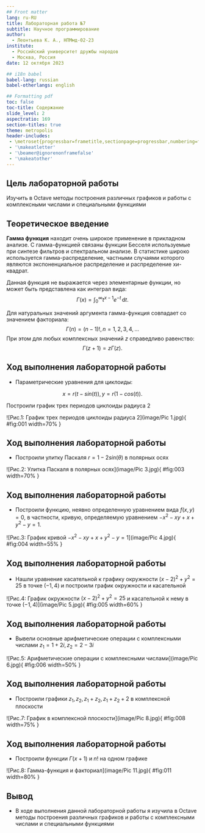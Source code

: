 ```yaml
---
## Front matter
lang: ru-RU
title: Лабораторная работа №7
subtitle: Научное программирование
author:
  - Леонтьева К. А., НПМмд-02-23
institute:
  - Российский университет дружбы народов
  - Москва, Россия
date: 12 октября 2023

## i18n babel
babel-lang: russian
babel-otherlangs: english

## Formatting pdf
toc: false
toc-title: Содержание
slide_level: 2
aspectratio: 169
section-titles: true
theme: metropolis
header-includes:
 - \metroset{progressbar=frametitle,sectionpage=progressbar,numbering=fraction}
 - '\makeatletter'
 - '\beamer@ignorenonframefalse'
 - '\makeatother'
---
```


## Цель лабораторной работы

Изучить в Octave методы построения различных графиков и работы с комплексными числами и специальными функциями

## Теоретическое введение

__Гамма функция__ находит очень широкое применение в прикладном анализе. С гамма-функцией связаны функции Бесселя используемые при синтезе фильтров и спектральном анализе. В статистике широко используется гамма-распределение, частными случаями которого являются экспоненциальное распределение и распределение хи-квадрат.

Данная функция не выражается через элементарные функции, но может быть представлена как интеграл вида: $$\Gamma(x)=\int_0^\infty t^{x-1}e^{-t}\,\mathrm{d}t.$$

Для натуральных значений аргумента гамма-функция совпадает со значением факториала: $$\Gamma(n)=(n-1)!, n=1,2,3,4,...$$
При этом для любых комплексных значений $z$ справедливо равенство: $$\Gamma(z+1)=z \Gamma(z).$$

## Ход выполнения лабораторной работы
- Параметрические уравнения для циклоиды:

$$x=r(t-sin(t)), y=r(1-cos(t)).$$

Построили график трех периодов циклоиды радиуса 2

![Рис.1: График трех периодов циклоиды радиуса 2](image/Pic 1.jpg){ #fig:001 width=70% }

## Ход выполнения лабораторной работы
- Построили улитку Паскаля $r=1-2sin(\theta)$ в полярных осях

![Рис.2: Улитка Паскаля в полярных осях](image/Pic 3.jpg){ #fig:003 width=70% }

## Ход выполнения лабораторной работы
- Построили функцию, неявно определенную уравнением вида $f(x,y)=0,$ в частности, кривую, определяемую уравнением $-x^2-xy+x+y^2-y=1.$

![Рис.3: График кривой $-x^2-xy+x+y^2-y=1$](image/Pic 4.jpg){ #fig:004 width=55% }

## Ход выполнения лабораторной работы

- Нашли уравнение касательной к графику окружности $(x-2)^2+y^2=25$ в точке $(-1,4)$ и построили график окружности и касательной 

![Рис.4: График окружности $(x-2)^2+y^2=25$ и касательной к нему в точке $(-1,4)$](image/Pic 5.jpg){ #fig:005 width=60% }

## Ход выполнения лабораторной работы
- Вывели основные арифметические операции с комплексными числами $z_1=1+2i, z_2=2-3i$

![Рис.5: Арифметические операции с комплексными числами](image/Pic 6.jpg){ #fig:006 width=50% }

## Ход выполнения лабораторной работы

- Построили графики $z_1, z_2, z_1+z_2, z_1+z_2+2$ в комплексной плоскости

![Рис.7: График в комплексной плоскости](image/Pic 8.jpg){ #fig:008 width=75% }

## Ход выполнения лабораторной работы

- Построили функции $\Gamma(x+1)$ и $n!$ на одном графике

![Рис.8: Гамма-функция и факториал](image/Pic 11.jpg){ #fig:011 width=80% }


## Вывод
- В ходе выполнения данной лабораторной работы я изучила в Octave методы построения различных графиков и работы с комплексными числами и специальными функциями



